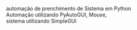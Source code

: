 automação de prenchimento de Sistema em Python </br>
Automação utilizando PyAutoGUI, Mouse, </br>
sistema utilizando SimpleGUI </br>
